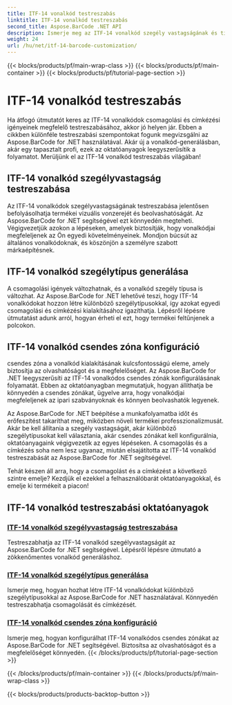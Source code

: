```yaml
---
title: ITF-14 vonalkód testreszabás
linktitle: ITF-14 vonalkód testreszabás
second_title: Aspose.BarCode .NET API
description: Ismerje meg az ITF-14 vonalkód szegély vastagságának és típusainak testreszabását az Aspose.BarCode for .NET segítségével. Könnyedén optimalizálja csomagolását és címkézését.
weight: 24
url: /hu/net/itf-14-barcode-customization/
---
```


{{< blocks/products/pf/main-wrap-class >}}
{{< blocks/products/pf/main-container >}}
{{< blocks/products/pf/tutorial-page-section >}}

# ITF-14 vonalkód testreszabás

Ha átfogó útmutatót keres az ITF-14 vonalkódok csomagolási és címkézési igényeinek megfelelő testreszabásához, akkor jó helyen jár. Ebben a cikkben különféle testreszabási szempontokat fogunk megvizsgálni az Aspose.BarCode for .NET használatával. Akár új a vonalkód-generálásban, akár egy tapasztalt profi, ezek az oktatóanyagok leegyszerűsítik a folyamatot. Merüljünk el az ITF-14 vonalkód testreszabás világában!

## ITF-14 vonalkód szegélyvastagság testreszabása
Az ITF-14 vonalkódok szegélyvastagságának testreszabása jelentősen befolyásolhatja termékei vizuális vonzerejét és beolvashatóságát. Az Aspose.BarCode for .NET segítségével ezt könnyedén megteheti. Végigvezetjük azokon a lépéseken, amelyek biztosítják, hogy vonalkódjai megfeleljenek az Ön egyedi követelményeinek. Mondjon búcsút az általános vonalkódoknak, és köszönjön a személyre szabott márkaépítésnek.

## ITF-14 vonalkód szegélytípus generálása
A csomagolási igények változhatnak, és a vonalkód szegély típusa is változhat. Az Aspose.BarCode for .NET lehetővé teszi, hogy ITF-14 vonalkódokat hozzon létre különböző szegélytípusokkal, így azokat egyedi csomagolási és címkézési kialakításához igazíthatja. Lépésről lépésre útmutatást adunk arról, hogyan érheti el ezt, hogy termékei feltűnjenek a polcokon.

## ITF-14 vonalkód csendes zóna konfiguráció
csendes zóna a vonalkód kialakításának kulcsfontosságú eleme, amely biztosítja az olvashatóságot és a megfelelőséget. Az Aspose.BarCode for .NET leegyszerűsíti az ITF-14 vonalkódos csendes zónák konfigurálásának folyamatát. Ebben az oktatóanyagban megmutatjuk, hogyan állíthatja be könnyedén a csendes zónákat, ügyelve arra, hogy vonalkódjai megfeleljenek az ipari szabványoknak és könnyen beolvashatók legyenek.

Az Aspose.BarCode for .NET beépítése a munkafolyamatba időt és erőfeszítést takaríthat meg, miközben növeli termékei professzionalizmusát. Akár be kell állítania a szegély vastagságát, akár különböző szegélytípusokat kell választania, akár csendes zónákat kell konfigurálnia, oktatóanyagaink végigvezetik az egyes lépéseken. A csomagolás és a címkézés soha nem lesz ugyanaz, miután elsajátította az ITF-14 vonalkód testreszabását az Aspose.BarCode for .NET segítségével.

Tehát készen áll arra, hogy a csomagolást és a címkézést a következő szintre emelje? Kezdjük el ezekkel a felhasználóbarát oktatóanyagokkal, és emelje ki termékeit a piacon!
## ITF-14 vonalkód testreszabási oktatóanyagok
### [ITF-14 vonalkód szegélyvastagság testreszabása](./itf-14-barcode-border-thickness-customization/)
Testreszabhatja az ITF-14 vonalkód szegélyvastagságát az Aspose.BarCode for .NET segítségével. Lépésről lépésre útmutató a zökkenőmentes vonalkód generáláshoz.
### [ITF-14 vonalkód szegélytípus generálása](./itf-14-barcode-border-type-generation/)
Ismerje meg, hogyan hozhat létre ITF-14 vonalkódokat különböző szegélytípusokkal az Aspose.BarCode for .NET használatával. Könnyedén testreszabhatja csomagolását és címkézését.
### [ITF-14 vonalkód csendes zóna konfiguráció](./itf-14-barcode-quiet-zone-configuration/)
Ismerje meg, hogyan konfigurálhat ITF-14 vonalkódos csendes zónákat az Aspose.BarCode for .NET segítségével. Biztosítsa az olvashatóságot és a megfelelőséget könnyedén.
{{< /blocks/products/pf/tutorial-page-section >}}

{{< /blocks/products/pf/main-container >}}
{{< /blocks/products/pf/main-wrap-class >}}

{{< blocks/products/products-backtop-button >}}
